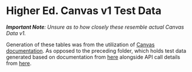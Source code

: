# Higher Ed. Canvas v1 Test Data

<strong><em>Important Note</strong>: Unsure as to how closely these resemble actual Canvas Data v1.</em> 

Generation of these tables was from the utilization of [Canvas documentation](https://canvas.instructure.com/doc/api/all_resources.html). As opposed to the preceding folder, which holds test data generated based on documentation from [here](https://docs.google.com/spreadsheets/d/1kqCXAD9K45L0QeEtbuuMAFp2fW8o0oC8EBzJf58SjrY/edit#gid=1357702676) alongside API call details from [here](https://api-gateway.instructure.com/doc/).
